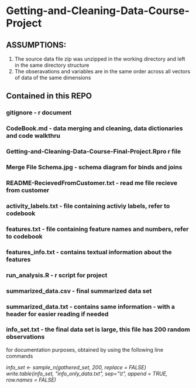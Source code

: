 # Getting-and-Cleaning-Data-Course-Project


## ASSUMPTIONS:
1. The source data file zip was unzipped in the working directory and left in the same directory structure
2. The obseravations and variables are in the same order across all vectors of data of the same dimensions

## Contained in this REPO


### gitignore - r document

### CodeBook.md - data merging and cleaning, data dictionaries and code walkthru

### Getting-and-Cleaning-Data-Course-Final-Project.Rpro r file

### Merge File Schema.jpg - schema diagram for binds and joins

### README-RecievedFromCustomer.txt - read me file recieve from customer

### activity_labels.txt - file containing activiy labels, refer to codebook

### features.txt - file containing feature names and numbers, refer to codebook

### features_info.txt - contains textual information about the features

### run_analysis.R - r script for project

### summarized_data.csv -  final summarized data set

### summarized_data.txt - contains same information - with a header for easier reading if needed

### info_set.txt - the final data set is large, this file has 200 random observations
  for documentation purposes, obtained by using the following line commands
  
*info_set <- sample_n(gathered_set, 200, replace = FALSE)
write.table(info_set, "info_only_data.txt", sep="\t", append = TRUE, row.names = FALSE)*

